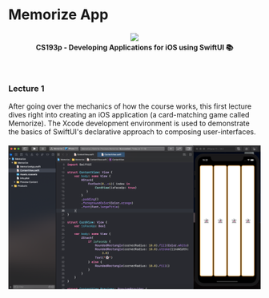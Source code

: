 # Memorize App 

<h4 align="center">
<img src="https://web.stanford.edu/group/webdev/identity/public/img/stanford-university-stacked.png" width="250px" /><br>
 <b>CS193p - Developing Applications for iOS using SwiftUI</b> 📚
</h4>

<br>

### Lecture 1

After going over the mechanics of how the course works, this first lecture dives right into creating an iOS application (a card-matching game called Memorize).  The Xcode development environment is used to demonstrate the basics of SwiftUI's declarative approach to composing user-interfaces.

<h4 align="center">
<img src="./img/Screenshot-lecture1.png" width="850px" /><br>
</h4>

<br>

